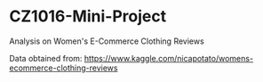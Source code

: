 # CZ1016-Mini-Project

Analysis on Women's E-Commerce Clothing Reviews

Data obtained from: https://www.kaggle.com/nicapotato/womens-ecommerce-clothing-reviews
